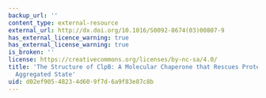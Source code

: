 ```yaml
---
backup_url: ''
content_type: external-resource
external_url: http://dx.doi.org/10.1016/S0092-8674(03)00807-9
has_external_licence_warning: true
has_external_license_warning: true
is_broken: ''
license: https://creativecommons.org/licenses/by-nc-sa/4.0/
title: 'The Structure of ClpB: A Molecular Chaperone that Rescues Proteins from an
  Aggregated State'
uid: d02ef905-4823-4d60-9f7d-6a9f83e87c8b
---
```

